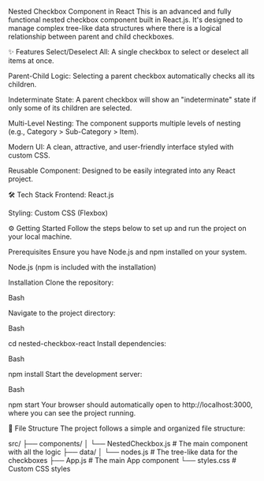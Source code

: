 Nested Checkbox Component in React
This is an advanced and fully functional nested checkbox component built in React.js. It's designed to manage complex tree-like data structures where there is a logical relationship between parent and child checkboxes.

✨ Features
Select/Deselect All: A single checkbox to select or deselect all items at once.

Parent-Child Logic: Selecting a parent checkbox automatically checks all its children.

Indeterminate State: A parent checkbox will show an "indeterminate" state if only some of its children are selected.

Multi-Level Nesting: The component supports multiple levels of nesting (e.g., Category > Sub-Category > Item).

Modern UI: A clean, attractive, and user-friendly interface styled with custom CSS.

Reusable Component: Designed to be easily integrated into any React project.

🛠️ Tech Stack
Frontend: React.js

Styling: Custom CSS (Flexbox)

⚙️ Getting Started
Follow the steps below to set up and run the project on your local machine.

Prerequisites
Ensure you have Node.js and npm installed on your system.

Node.js (npm is included with the installation)

Installation
Clone the repository:

Bash


Navigate to the project directory:

Bash

cd nested-checkbox-react
Install dependencies:

Bash

npm install
Start the development server:

Bash

npm start
Your browser should automatically open to http://localhost:3000, where you can see the project running.

📂 File Structure
The project follows a simple and organized file structure:

src/
├── components/
│   └── NestedCheckbox.js   # The main component with all the logic
├── data/
│   └── nodes.js            # The tree-like data for the checkboxes
├── App.js                  # The main App component
└── styles.css              # Custom CSS styles